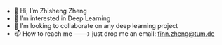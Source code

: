 - 👋 Hi, I’m Zhisheng Zheng
- 👀 I’m interested in Deep Learning
- 💞️ I’m looking to collaborate on any deep learning project
- 📫 How to reach me ---> just drop me an email: finn.zheng@tum.de

<!---
finninmunich/finninmunich is a ✨ special ✨ repository because its `README.md` (this file) appears on your GitHub profile.
You can click the Preview link to take a look at your changes.
--->
